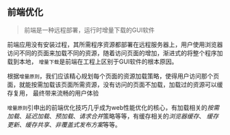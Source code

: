 ## 前端优化

> 前端是一种远程部署，运行时增量下载的GUI软件

前端应用没有安装过程，其所需程序资源都部署在远程服务器上，用户使用浏览器访问不同的页面来加载不同的资源，随着访问页面的增加，渐进式的将整个程序加载到本地，
`增量下载`是前端在工程上区别于GUI软件的根本原因。

根据`增量原则`，我们应该精心规划每个页面的资源加载策略，使得用户访问那个页面，就能按需加载该页面所需资源，没有访问的页面不加载，加载过的资源可以缓存复用，
最终带来流畅的用户体验

`增量原则`引申出的前端优化技巧几乎成为web性能优化的核心，有加载相关的*按需加载*、*延迟加载*、*预加载*、*请求合并*策略等等，有缓存相关的*浏览器缓存*、
*缓存更新*、*缓存共享*、*非覆盖式发布方案*等等。
